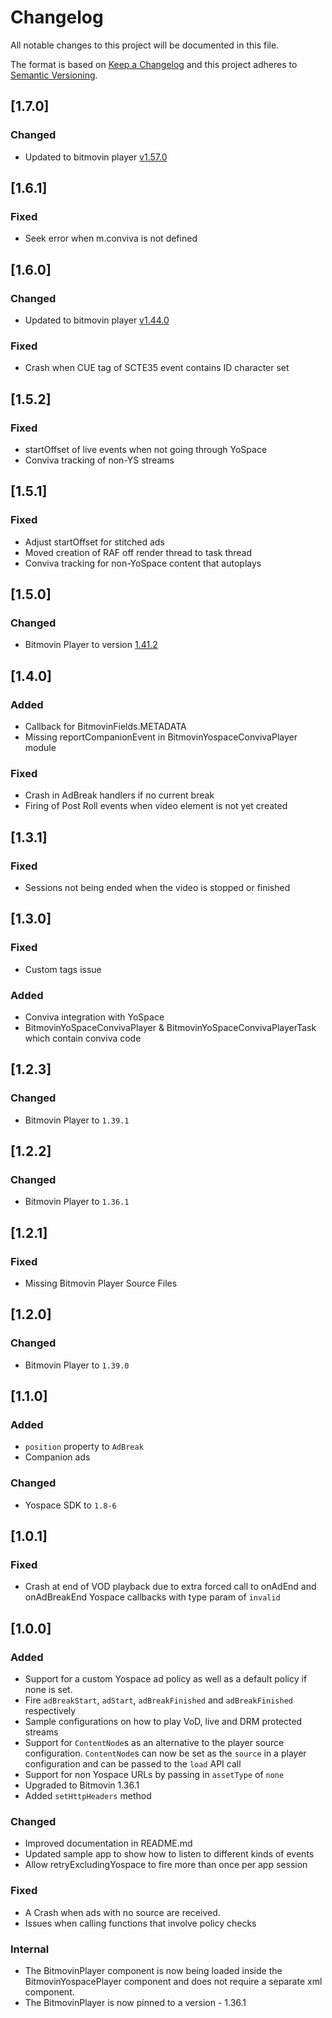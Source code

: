 # Changelog
All notable changes to this project will be documented in this file.

The format is based on [Keep a Changelog](http://keepachangelog.com/)
and this project adheres to [Semantic Versioning](http://semver.org/).

## [1.7.0]
### Changed
- Updated to bitmovin player [v1.57.0](https://bitmovin.com/docs/player/releases/roku/roku-1-57-0)

## [1.6.1]
### Fixed
- Seek error when m.conviva is not defined

## [1.6.0]
### Changed
- Updated to bitmovin player [v1.44.0](https://bitmovin.com/docs/player/releases/roku/roku-1-44-0)

### Fixed
- Crash when CUE tag of SCTE35 event contains ID character set

## [1.5.2]
### Fixed
- startOffset of live events when not going through YoSpace
- Conviva tracking of non-YS streams

## [1.5.1]
### Fixed
- Adjust startOffset for stitched ads
- Moved creation of RAF off render thread to task thread
- Conviva tracking for non-YoSpace content that autoplays

## [1.5.0]
### Changed
- Bitmovin Player to version [1.41.2](https://bitmovin.com/docs/player/releases/roku/roku-1-41-2)

## [1.4.0]
### Added
- Callback for BitmovinFields.METADATA
- Missing reportCompanionEvent in BitmovinYospaceConvivaPlayer module
### Fixed
- Crash in AdBreak handlers if no current break
- Firing of Post Roll events when video element is not yet created

## [1.3.1]
### Fixed
- Sessions not being ended when the video is stopped or finished

## [1.3.0]
### Fixed
- Custom tags issue

### Added
- Conviva integration with YoSpace
- BitmovinYoSpaceConvivaPlayer & BitmovinYoSpaceConvivaPlayerTask which contain conviva code

## [1.2.3]
### Changed
- Bitmovin Player to `1.39.1`

## [1.2.2]
### Changed
- Bitmovin Player to `1.36.1`

## [1.2.1]
### Fixed
- Missing Bitmovin Player Source Files

## [1.2.0]
### Changed
- Bitmovin Player to `1.39.0`

## [1.1.0]
### Added
- `position` property to `AdBreak`
- Companion ads

### Changed
- Yospace SDK to `1.8-6`

## [1.0.1]
### Fixed
- Crash at end of VOD playback due to extra forced call to onAdEnd and onAdBreakEnd Yospace callbacks with type param of `invalid`

## [1.0.0]
### Added
- Support for a custom Yospace ad policy as well as a default policy if none is set.
- Fire `adBreakStart`, `adStart`, `adBreakFinished` and `adBreakFinished` respectively
- Sample configurations on how to play VoD, live and DRM protected streams
- Support for `ContentNode`s as an alternative to the player source configuration. `ContentNode`s can now be set as the `source` in a player configuration and can be passed to the `load` API call
- Support for non Yospace URLs by passing in `assetType` of `none`
- Upgraded to Bitmovin 1.36.1
- Added `setHttpHeaders` method

### Changed
- Improved documentation in README.md
- Updated sample app to show how to listen to different kinds of events
- Allow retryExcludingYospace to fire more than once per app session

### Fixed
- A Crash when ads with no source are received.
- Issues when calling functions that involve policy checks

### Internal
- The BitmovinPlayer component is now being loaded inside the BitmovinYospacePlayer component
  and does not require a separate xml component.
- The BitmovinPlayer is now pinned to a version - 1.36.1
